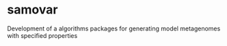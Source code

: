 # samovar
Development of a algorithms packages for generating model metagenomes with specified properties

